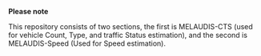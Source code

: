 **Please note**

This repository consists of two sections, the first is MELAUDIS-CTS (used for vehicle Count, Type, and traffic Status estimation), and the second is MELAUDIS-Speed (Used for Speed estimation).

